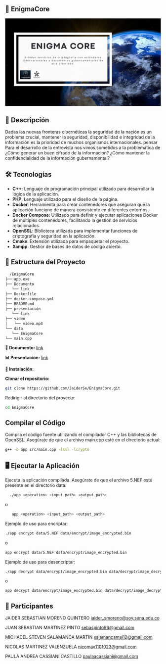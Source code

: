 ## 🚀 EnigmaCore
![alt text](fondo.jpg)
## 📜 Descripción
Dadas las nuevas fronteras cibernéticas la seguridad de la nación es un
problema crucial, mantener la seguridad, disponibilidad e integridad de la
información es la prioridad de muchos organismos internacionales. pensar Para
el desarrollo de la entrevista nos vimos sometidos a la problemática de ¿Cómo
generar un buen cifrado de la información? ¿Cómo mantener la
confidencialidad de la información gubernamental?


## 🛠️ Tecnologías

- **C++**: Lenguaje de programación principal utilizado para desarrollar la lógica de la aplicación.
- **PHP**: Lenguaje utilizado para el diseño de la página.
- **Docker**: Herramienta para crear contenedores que aseguran que la aplicación funcione de manera consistente en
  diferentes entornos.
- **Docker Compose**: Utilizado para definir y ejecutar aplicaciones Docker de múltiples contenedores, facilitando la
  gestión de servicios relacionados.
- **OpenSSL**: Biblioteca utilizada para implementar funciones de criptografía y seguridad en la aplicación.
- **Cmake**: Extensión utilizada para empaquetar el proyecto.
- **Xampp**: Gestior de bases de datos de código abierto.


## 📁 Estructura del Proyecto

 ```text
   /EnigmaCore
├── app.exe
├── Documento
    └── link
├── Dockerfile
├── docker-compose.yml
├── README.md
├── presentación
    └── link
├── video
│   └── video.mp4
└── data
    └── EnigmaCore
└── main.cpp
   ```
**📃 Documento:**
[link](https://docs.google.com/document/d/17Q_wMtWoGRQzrjcpVewf-du65nq7mJU-/edit?usp=sharing&ouid=116668543162587748605&rtpof=true&sd=true)


**📊 Presentación:**
[link](https://www.canva.com/design/DAGMUxQby0g/3zOM52Z05uOhtF1ILfYg0g/view?utm_content=DAGMUxQby0g&utm_campaign=designshare&utm_medium=link&utm_source=editor)

**🚀 Instalación:**

**Clonar el repositorio:**

   ```bash
   git clone https://github.com/JaiderSe/EnigmaCore.git
   ```

Redirigir al directorio del proyecto:

   ```bash
   cd EnigmaCore
   ```

## Compilar el Código

Compila el código fuente utilizando el compilador C++ y las bibliotecas de OpenSSL. Asegúrate de que el archivo main.cpp
esté en el directorio actual:

   ```bash
   g++ -o app src/main.cpp -lssl -lcrypto
   ```

## 🖥️ Ejecutar la Aplicación

Ejecuta la aplicación compilada. Asegúrate de que el archivo 5.NEF esté presente en el directorio data:

  ```bash
    ./app <operation> <input_path> <output_path>
  ```

o

 ```bash
    app <operation> <input_path> <output_path>
  ```

Ejemplo de uso para encriptar:

 ```bash
./app encrypt data/5.NEF data/encrypt/image_encrypted.bin
 ```

o

 ```bash
app encrypt data/5.NEF data/encrypt/image_encrypted.bin
 ```

Ejemplo de uso para desencriptar:

  ```bash
  ./app decrypt data/encrypt/image_encrypted.bin data/decrypt/image_decrypted.NEF
  ```

o

  ```bash
  app decrypt data/encrypt/image_encrypted.bin data/decrypt/image_decrypted.NEF
  ```

## 👥 Participantes


JAIDER SEBASTIAN MORENO QUINTERO <jaider_smoreno@soy.sena.edu.co>

JUAN SEBASTIAN MARTINEZ PINTO <sebaspinto96@gmail.com>

MICHACEL STEVEN SALAMANCA MARTIN <salamancamai12@gmail.com>

NICOLAS MARTINEZ VALENZUELA <nicomav1101023@gmail.com>

PAULA ANDREA CASSIANI CASTILLO <paulaacassiani@gmail.com>







